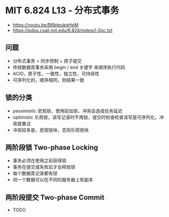 # MIT 6.824 L13 - 分布式事务
- https://youtu.be/B6btpukqHpM
- https://pdos.csail.mit.edu/6.824/notes/l-2pc.txt

## 问题
- 分布式事务 = 同步控制 + 原子提交
- 传统数据库事务采用 begin / end 关键字 来顺序执行代码
- ACID，原子性，一致性，独立性，可持续性
- 可序列化的，顺序相同，则结果一致

## 锁的分类
- pessimistic 悲观锁，使用前加锁，冲突会造成任务延迟
- optimistic 乐观锁，读写记录时不用锁，提交时检查检查读写是可序列化，冲突就重试
- 冲突较多是，悲观锁块，否则乐观锁快

## 两阶段锁 Two-phase Locking
- 事务必须在使用之前获得锁
- 事务在提交或失败后才会释放锁
- 每个数据库记录都有锁
- 同一个数据可以在不同的服务器上有副本

## 两阶段提交 Two-phase Commit
- TODO
